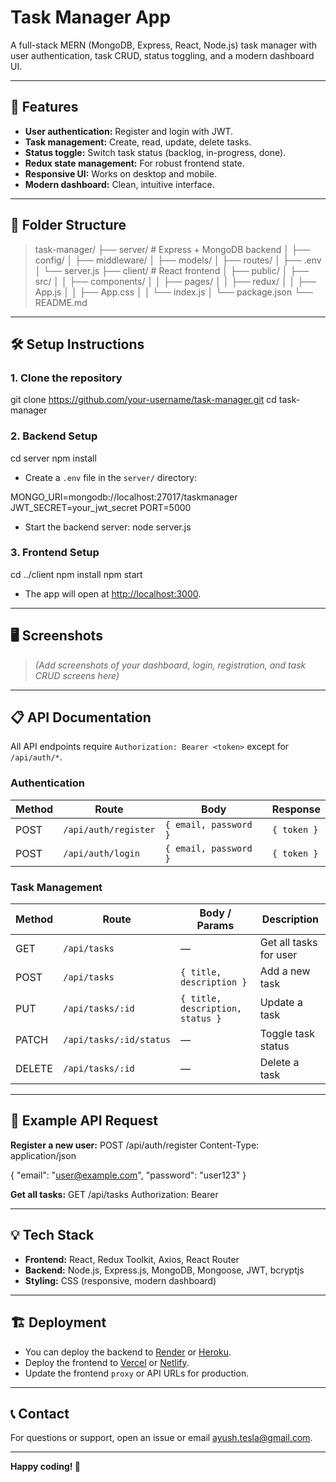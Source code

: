 # Task Manager App

A full-stack MERN (MongoDB, Express, React, Node.js) task manager with user authentication, task CRUD, status toggling, and a modern dashboard UI.

---

## 🚀 Features

- **User authentication:** Register and login with JWT.
- **Task management:** Create, read, update, delete tasks.
- **Status toggle:** Switch task status (backlog, in-progress, done).
- **Redux state management:** For robust frontend state.
- **Responsive UI:** Works on desktop and mobile.
- **Modern dashboard:** Clean, intuitive interface.

---

## 📂 Folder Structure

> task-manager/
> ├── server/ # Express + MongoDB backend
> │ ├── config/
> │ ├── middleware/
│ ├── models/
│ ├── routes/
│ ├── .env
│ └── server.js
├── client/ # React frontend
│ ├── public/
│ ├── src/
│ │ ├── components/
│ │ ├── pages/
│ │ ├── redux/
│ │ ├── App.js
│ │ ├── App.css
│ │ └── index.js
│ └── package.json
└── README.md


---

## 🛠️ Setup Instructions

### 1. **Clone the repository**

git clone https://github.com/your-username/task-manager.git
cd task-manager


### 2. **Backend Setup**

cd server
npm install


- Create a `.env` file in the `server/` directory:

MONGO_URI=mongodb://localhost:27017/taskmanager
JWT_SECRET=your_jwt_secret
PORT=5000


- Start the backend server:
node server.js


### 3. **Frontend Setup**

cd ../client
npm install
npm start


- The app will open at [http://localhost:3000](http://localhost:3000).

---

## 🖥️ Screenshots

> *(Add screenshots of your dashboard, login, registration, and task CRUD screens here)*

---

## 📋 API Documentation

All API endpoints require `Authorization: Bearer <token>` except for `/api/auth/*`.

### **Authentication**

| Method | Route                | Body                        | Response        |
|--------|----------------------|-----------------------------|-----------------|
| POST   | `/api/auth/register` | `{ email, password }`       | `{ token }`     |
| POST   | `/api/auth/login`    | `{ email, password }`       | `{ token }`     |

### **Task Management**

| Method | Route                       | Body / Params                      | Description                |
|--------|-----------------------------|------------------------------------|----------------------------|
| GET    | `/api/tasks`                | —                                  | Get all tasks for user     |
| POST   | `/api/tasks`                | `{ title, description }`           | Add a new task             |
| PUT    | `/api/tasks/:id`            | `{ title, description, status }`   | Update a task              |
| PATCH  | `/api/tasks/:id/status`     | —                                  | Toggle task status         |
| DELETE | `/api/tasks/:id`            | —                                  | Delete a task              |

---

## 🧪 Example API Request

**Register a new user:**
POST /api/auth/register
Content-Type: application/json

{
"email": "user@example.com",
"password": "user123"
}


**Get all tasks:**
GET /api/tasks
Authorization: Bearer <token>


---

## 💡 Tech Stack

- **Frontend:** React, Redux Toolkit, Axios, React Router
- **Backend:** Node.js, Express.js, MongoDB, Mongoose, JWT, bcryptjs
- **Styling:** CSS (responsive, modern dashboard)

---

## 🏗️ Deployment

- You can deploy the backend to [Render](https://render.com/) or [Heroku](https://heroku.com/).
- Deploy the frontend to [Vercel](https://vercel.com/) or [Netlify](https://netlify.com/).
- Update the frontend `proxy` or API URLs for production.

---

## 📞 Contact

For questions or support, open an issue or email [ayush.tesla@gmail.com](mailto:ayush.tesla@gmail.com).

---

**Happy coding! 🚀**
